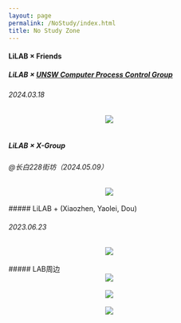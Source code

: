 ```yaml
---
layout: page
permalink: /NoStudy/index.html
title: No Study Zone
---
```


#### LiLAB × Friends

##### LiLAB × [UNSW Computer Process Control Group](https://www.unsw.edu.au/research/computer-process-control-group)

###### 2024.03.18

<div align="center">
<img src="https://usst-lilab.github.io/images/NoStudy/5.jpg">
</div><br>



##### LiLAB × X-Group

###### @长白228街坊（2024.05.09）

<div align="center">
<img src="https://usst-lilab.github.io/images/NoStudy/228.jpg">
</div><br>
##### LiLAB + (Xiaozhen, Yaolei, Dou)

###### 2023.06.23


<div align="center">
<img src="https://usst-lilab.github.io/images/NoStudy/3.jpg">
</div><br>
##### LAB周边

<div align="center">
<img src="https://usst-lilab.github.io/images/NoStudy/4.jpg">
</div><br>
<div align="center">
<img src="https://usst-lilab.github.io/images/NoStudy/bag1.jpg">
</div><br>

<div align="center">
<img src="https://usst-lilab.github.io/images/NoStudy/bag.png">
</div><br>
<html lang="en">
<head>
    <meta charset="UTF-8">
    <meta name="viewport" content="width=device-width, initial-scale=1.0">
    <title>Image Slider</title>
    <style>
        * { box-sizing: border-box; }

        .slider {
            position: relative;
            width: 100%;
            max-width: 600px; /* 轮播图最大宽度 */
            margin: auto;
            overflow: hidden;
        }
    
        .slides {
            display: inline-flex;
            justify-content: center;
            align-items: center;
            transition: transform 0.5s ease-in-out;
        }
    
        .slides img {
            max-width: 100%;
            max-height: 100%;
        }
    
        .navigation {
            position: absolute;
            top: 50%;
            width: 100%;
            display: flex;
            justify-content: space-between;
            transform: translateY(-50%);
        }
    
        .prev, .next {
            background-color: rgba(0, 0, 0, 0.5);
            color: white;
            border: none;
            padding: 10px;
            cursor: pointer;
            font-size: 18px;
        }
    </style>
</head>
<body>

<div class="slider">
    <div class="slides">
        <img src="https://usst-lilab.github.io/images/NoStudy/bag1.jpg" alt="Image 1">
        <img src="https://usst-lilab.github.io/images/NoStudy/bag2.jpg" alt="Image 2">
        <img src="https://usst-lilab.github.io/images/NoStudy/bag3.jpg" alt="Image 3">
    </div>
    <div class="navigation">
        <button class="prev">&#10094;</button>
        <button class="next">&#10095;</button>
    </div>
</div>


<script>
    const slides = document.querySelector('.slides');
    const images = document.querySelectorAll('.slides img');
    const prev = document.querySelector('.prev');
    const next = document.querySelector('.next');
    let index = 0;

    function showSlide(idx) {
        // 计算当前索引图片的左边距，确保图片居中显示
        const offset = Array.from(images)
            .slice(0, idx)
            .reduce((acc, img) => acc + img.clientWidth, 0);
        slides.style.transform = `translateX(${-offset}px)`;
    }
    
    prev.addEventListener('click', () => {
        index = (index > 0) ? index - 1 : images.length - 1;
        showSlide(index);
    });
    
    next.addEventListener('click', () => {
        index = (index < images.length - 1) ? index + 1 : 0;
        showSlide(index);
    });
    
    // Adjust the slide position on window resize
    window.addEventListener('resize', () => showSlide(index));
</script>

</body>
</html>

